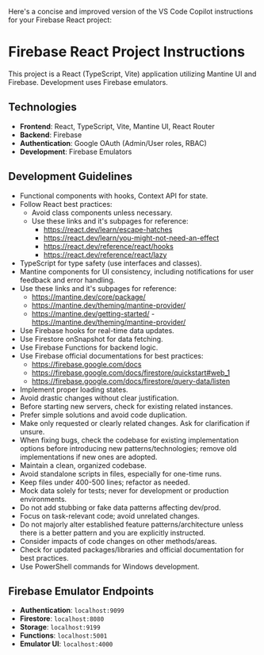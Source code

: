 Here's a concise and improved version of the VS Code Copilot instructions for your Firebase React project:

# Firebase React Project Instructions

This project is a React (TypeScript, Vite) application utilizing Mantine UI and Firebase. Development uses Firebase emulators.

## Technologies
- **Frontend**: React, TypeScript, Vite, Mantine UI, React Router
- **Backend**: Firebase
- **Authentication**: Google OAuth (Admin/User roles, RBAC)
- **Development**: Firebase Emulators

## Development Guidelines
- Functional components with hooks, Context API for state.
- Follow React best practices:
  - Avoid class components unless necessary.
  - Use these links and it's subpages for reference:
    - https://react.dev/learn/escape-hatches
    - https://react.dev/learn/you-might-not-need-an-effect
    - https://react.dev/reference/react/hooks
    - https://react.dev/reference/react/lazy
- TypeScript for type safety (use interfaces and classes).
- Mantine components for UI consistency, including notifications for user feedback and error handling.
 - Use these links and it's subpages for reference:
   - https://mantine.dev/core/package/
   - https://mantine.dev/theming/mantine-provider/
   - https://mantine.dev/getting-started/
   -https://mantine.dev/theming/mantine-provider/
- Use Firebase hooks for real-time data updates.
 - Use Firestore onSnapshot for data fetching.
 - Use Firebase Functions for backend logic.
 - Use Firebase official documentations for best practices:
   - https://firebase.google.com/docs
   - https://firebase.google.com/docs/firestore/quickstart#web_1
   - https://firebase.google.com/docs/firestore/query-data/listen
- Implement proper loading states.
- Avoid drastic changes without clear justification.
- Before starting new servers, check for existing related instances.
- Prefer simple solutions and avoid code duplication.
- Make only requested or clearly related changes. Ask for clarification if unsure.
- When fixing bugs, check the codebase for existing implementation options before introducing new patterns/technologies; remove old implementations if new ones are adopted.
- Maintain a clean, organized codebase.
- Avoid standalone scripts in files, especially for one-time runs.
- Keep files under 400-500 lines; refactor as needed.
- Mock data solely for tests; never for development or production environments.
- Do not add stubbing or fake data patterns affecting dev/prod.
- Focus on task-relevant code; avoid unrelated changes.
- Do not majorly alter established feature patterns/architecture unless there is a better pattern and you are explicitly instructed.
- Consider impacts of code changes on other methods/areas.
- Check for updated packages/libraries and official documentation for best practices.
- Use PowerShell commands for Windows development.

## Firebase Emulator Endpoints
- **Authentication**: `localhost:9099`
- **Firestore**: `localhost:8080`
- **Storage**: `localhost:9199`
- **Functions**: `localhost:5001`
- **Emulator UI**: `localhost:4000`